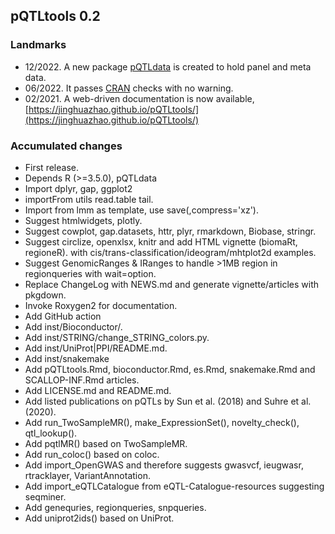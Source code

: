 ## pQTLtools 0.2

### Landmarks

* 12/2022. A new package [pQTLdata](https://github.com/jinghuazhao/pQTLdata) is created to hold panel and meta data.
* 06/2022. It passes [CRAN](https://cran.r-project.org/) checks with no warning.
* 02/2021. A web-driven documentation is now available, [https://jinghuazhao.github.io/pQTLtools/](https://jinghuazhao.github.io/pQTLtools/)

### Accumulated changes

* First release.
* Depends R (>=3.5.0), pQTLdata
* Import dplyr, gap, ggplot2
* importFrom utils read.table tail.
* Import from lmm as template, use save(,compress='xz').
* Suggest htmlwidgets, plotly.
* Suggest cowplot, gap.datasets, httr, plyr, rmarkdown, Biobase, stringr.
* Suggest circlize, openxlsx, knitr and add HTML vignette (biomaRt, regioneR).
  with cis/trans-classification/ideogram/mhtplot2d examples.
* Suggest GenomicRanges & IRanges to handle >1MB region in regionqueries with wait=option.
* Replace ChangeLog with NEWS.md and generate vignette/articles with pkgdown.
* Invoke Roxygen2 for documentation.
* Add GitHub action
* Add inst/Bioconductor/.
* Add inst/STRING/change_STRING_colors.py.
* Add inst/UniProt|PPI/README.md.
* Add inst/snakemake
* Add pQTLtools.Rmd, bioconductor.Rmd, es.Rmd, snakemake.Rmd and SCALLOP-INF.Rmd articles.
* Add LICENSE.md and README.md.
* Add listed publications on pQTLs by Sun et al. (2018) and Suhre et al. (2020).
* Add run_TwoSampleMR(), make_ExpressionSet(), novelty_check(), qtl_lookup().
* Add pqtlMR() based on TwoSampleMR.
* Add run_coloc() based on coloc.
* Add import_OpenGWAS and therefore suggests gwasvcf, ieugwasr, rtracklayer, VariantAnnotation.
* Add import_eQTLCatalogue from eQTL-Catalogue-resources suggesting seqminer.
* Add genequries, regionqueries, snpqueries.
* Add uniprot2ids() based on UniProt.
